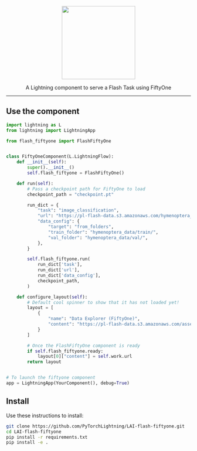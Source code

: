 <div align="center">
<img src="https://pl-bolts-doc-images.s3.us-east-2.amazonaws.com/lai.png" width="200px">

A Lightning component to serve a Flash Task using FiftyOne

______________________________________________________________________

</div>

## Use the component

```python
import lightning as L
from lightning import LightningApp

from flash_fiftyone import FlashFiftyOne


class FiftyOneComponent(L.LightningFlow):
    def __init__(self):
        super().__init__()
        self.flash_fiftyone = FlashFiftyOne()

    def run(self):
        # Pass a checkpoint path for FiftyOne to load
        checkpoint_path = "checkpoint.pt"

        run_dict = {
            "task": "image_classification",
            "url": "https://pl-flash-data.s3.amazonaws.com/hymenoptera_data.zip",
            "data_config": {
                "target": "from_folders",
                "train_folder": "hymenoptera_data/train/",
                "val_folder": "hymenoptera_data/val/",
            },
        }

        self.flash_fiftyone.run(
            run_dict['task'],
            run_dict['url'],
            run_dict['data_config'],
            checkpoint_path,
        )

    def configure_layout(self):
        # Default cool spinner to show that it has not loaded yet!
        layout = [
            {
                "name": "Data Explorer (FiftyOne)",
                "content": "https://pl-flash-data.s3.amazonaws.com/assets_lightning/large_spinner.gif",
            }
        ]

        # Once the FlashFiftyOne component is ready
        if self.flash_fiftyone.ready:
            layout[0]["content"] = self.work.url
        return layout


# To launch the fiftyone component
app = LightningApp(YourComponent(), debug=True)
```

## Install

Use these instructions to install:

```bash
git clone https://github.com/PyTorchLightning/LAI-flash-fiftyone.git
cd LAI-flash-fiftyone
pip install -r requirements.txt
pip install -e .
```
